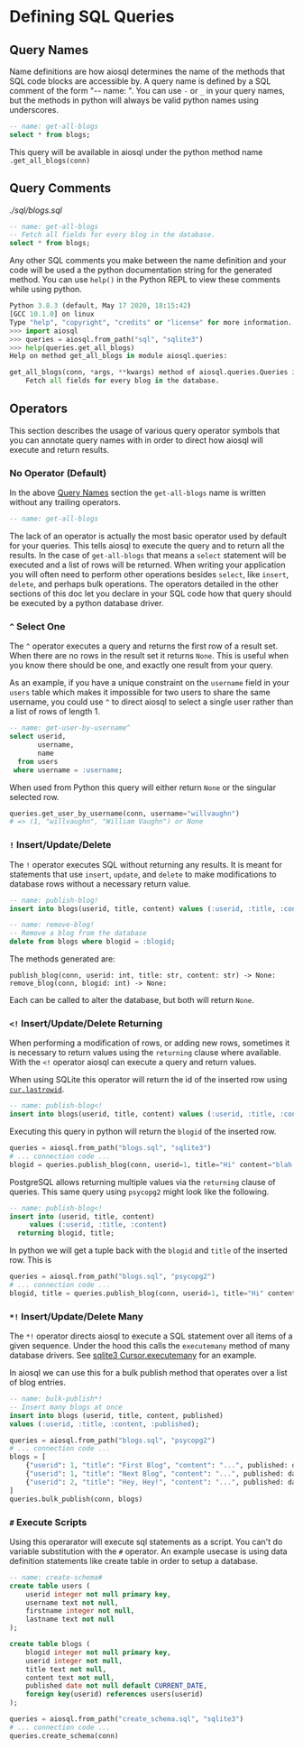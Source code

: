 # Defining SQL Queries

## Query Names

Name definitions are how aiosql determines the name of the methods that SQL code blocks are accessible by. A query name is defined by a SQL comment of the form "-- name: <query-name>". You can use `-` or `_` in your query names, but the methods in python will always be valid python names using underscores.

```sql
-- name: get-all-blogs
select * from blogs;
```

This query will be available in aiosql under the python method name `.get_all_blogs(conn)`

## Query Comments

_./sql/blogs.sql_

```sql
-- name: get-all-blogs
-- Fetch all fields for every blog in the database.
select * from blogs;
```

Any other SQL comments you make between the name definition and your code will be used a the python documentation string for the generated method. You can use `help()` in the Python REPL to view these comments while using python.

```python
Python 3.8.3 (default, May 17 2020, 18:15:42) 
[GCC 10.1.0] on linux
Type "help", "copyright", "credits" or "license" for more information.
>>> import aiosql
>>> queries = aiosql.from_path("sql", "sqlite3")
>>> help(queries.get_all_blogs)
Help on method get_all_blogs in module aiosql.queries:

get_all_blogs(conn, *args, **kwargs) method of aiosql.queries.Queries instance
    Fetch all fields for every blog in the database.
```

## Operators

This section describes the usage of various query operator symbols that you can annotate query names with in order to direct how aiosql will execute and return results.

### No Operator (Default)

In the above [Query Names](#query-names) section the `get-all-blogs` name is written without any trailing operators.

```sql
-- name: get-all-blogs
```

The lack of an operator is actually the most basic operator used by default for your queries. This tells aiosql to execute the query and to return all the results. In the case of `get-all-blogs` that means a `select` statement will be executed and a list of rows will be returned. When writing your application you will often need to perform other operations besides `select`, like `insert`, `delete`, and perhaps bulk operations. The operators detailed in the other sections of this doc let you declare in your SQL code how that query should be executed by a python database driver.

### `^` Select One

The `^` operator executes a query and returns the first row of a result set. When there are no rows in the result set it returns `None`. This is useful when you know there should be one, and exactly one result from your query.

As an example, if you have a unique constraint on the `username` field in your `users` table which makes it impossible for two users to share the same username, you could use `^` to direct aiosql to select a single user rather than a list of rows of length 1.

```sql
-- name: get-user-by-username^
select userid,
       username,
       name
  from users
 where username = :username;
```

When used from Python this query will either return `None` or the singular selected row.

```python
queries.get_user_by_username(conn, username="willvaughn")
# => (1, "willvaughn", "William Vaughn") or None
```

### `!` Insert/Update/Delete

The `!` operator executes SQL without returning any results. It is meant for statements that use `insert`, `update`, and `delete` to make modifications to database rows without a necessary return value.

```sql
-- name: publish-blog!
insert into blogs(userid, title, content) values (:userid, :title, :content);

-- name: remove-blog!
-- Remove a blog from the database
delete from blogs where blogid = :blogid;
```

The methods generated are:

```text
publish_blog(conn, userid: int, title: str, content: str) -> None:
remove_blog(conn, blogid: int) -> None:
```

Each can be called to alter the database, but both will return `None`.

### `<!` Insert/Update/Delete Returning

When performing a modification of rows, or adding new rows, sometimes it is necessary to return values using the `returning` clause where available. With the `<!` operator aiosql can execute a query and return values.

When using SQLite this operator will return the id of the inserted row using [`cur.lastrowid`](https://docs.python.org/3/library/sqlite3.html#sqlite3.Cursor.lastrowid).

```sql
-- name: publish-blog<!
insert into blogs(userid, title, content) values (:userid, :title, :content);
```

Executing this query in python will return the `blogid` of the inserted row.

```python
queries = aiosql.from_path("blogs.sql", "sqlite3")
# ... connection code ...
blogid = queries.publish_blog(conn, userid=1, title="Hi" content="blah blah.")
```

PostgreSQL allows returning multiple values via the `returning` clause of queries. This same query using `psycopg2` might look like the following.

```sql
-- name: publish-blog<!
insert into (userid, title, content)
     values (:userid, :title, :content)
  returning blogid, title;
```

In python we will get a tuple back with the `blogid` and `title` of the inserted row. This is

```python
queries = aiosql.from_path("blogs.sql", "psycopg2")
# ... connection code ...
blogid, title = queries.publish_blog(conn, userid=1, title="Hi" content="blah blah.")
```

### `*!` Insert/Update/Delete Many

The `*!` operator directs aiosql to execute a SQL statement over all items of a given sequence. Under the hood this calls the `executemany` method of many database drivers. See [sqlite3 Cursor.executemany](https://docs.python.org/3/library/sqlite3.html#sqlite3.Cursor.executemany) for an example.

In aiosql we can use this for a bulk publish method that operates over a list of blog entries.

```sql
-- name: bulk-publish*!
-- Insert many blogs at once
insert into blogs (userid, title, content, published)
values (:userid, :title, :content, :published);
```

```python
queries = aiosql.from_path("blogs.sql", "psycopg2")
# ... connection code ...
blogs = [
    {"userid": 1, "title": "First Blog", "content": "...", published: datetime(2018, 1, 1)},
    {"userid": 1, "title": "Next Blog", "content": "...", published: datetime(2018, 1, 2)},
    {"userid": 2, "title": "Hey, Hey!", "content": "...", published: datetime(2018, 7, 28)},
]
queries.bulk_publish(conn, blogs)
```

### `#` Execute Scripts

Using this operarator will execute sql statements as a script. You can't do variable substitution with the `#` operator. An example usecase is using data definition statements like create table in order to setup a database.

```sql
-- name: create-schema#
create table users (
    userid integer not null primary key,
    username text not null,
    firstname integer not null,
    lastname text not null
);

create table blogs (
    blogid integer not null primary key,
    userid integer not null,
    title text not null,
    content text not null,
    published date not null default CURRENT_DATE,
    foreign key(userid) references users(userid)
);
```

```python
queries = aiosql.from_path("create_schema.sql", "sqlite3")
# ... connection code ...
queries.create_schema(conn)
```

